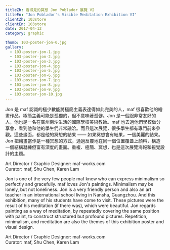 ```yaml
---
titleZh: 看得見的冥想 Jon Poblador 展覽 VI
titleEn: "Jon Poblador's Visible Meditation Exhibition VI"
clientZh: 103store
clientEn: 103store
date: 2017-04-12
category: graphic

thumb: 103-poster-jon-0.jpg
gallery:
  - 103-poster-jon-1.jpg
  - 103-poster-jon-2.jpg
  - 103-poster-jon-3.jpg
  - 103-poster-jon-4.jpg
  - 103-poster-jon-5.jpg
  - 103-poster-jon-6.jpg
  - 103-poster-jon-7.jpg
  - 103-poster-jon-8.jpg
  - 103-poster-jon-9.jpg
  - 103-poster-jon-10.jpg
---
```


Jon 是 maf 認識的極少數能將極簡主義表達得如此完美的人，maf 很喜歡他的繪畫作品。極簡主義可能是孤獨的，但不意味著孤僻。Jon 是一個跟非常友好的人，他也是一名在廣州南沙生活的國際學校美術教師。maf 也去過他們學校做分享會，看到他和他的學生們非常融洽。而且這次展覽，很多學生都有專門前來參觀。這些畫面，都是他的冥想的結果 —— 如果冥想會有結果，一個美麗的結果。Jon 把繪畫當作是一種冥想的方式，通過反覆地在同一個位置覆蓋上顏料，構造一個結構凝練但富有深度的畫面。重複、極簡、冥想，也是這次展覽海報和視覺設計的主題。

Art Director / Graphic Designer: maf-works.com<br/>
Curator: maf, Shu Chen, Karen Lam

<!-- lang -->

Jon is one of the very few people maf knew who can express minimalism so perfectly and gracefully. maf loves Jon's paintings. Minimalism may be lonely, but not loneliness. Jon is a very friendly person and also an art teacher in an international school living in Nansha, Guangzhou. And this exhibition, many of his students have come to visit. These pictures were the result of his meditation (if there was), which were beautiful. Jon regards painting as a way of meditation, by repeatedly covering the same position with paint, to construct structured but profound pictures. Repetition, minimalism, and meditation are also the themes of this exhibition poster and visual design.

Art Director / Graphic Designer: maf-works.com<br/>
Curator: maf, Shu Chen, Karen Lam
